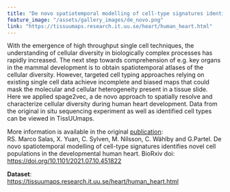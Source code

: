 ```yaml
---
title: "De novo spatiotemporal modelling of cell-type signatures identifies novel cell populations in the developmental human heart"
feature_image: "/assets/gallery_images/de_novo.png"
link: "https://tissuumaps.research.it.uu.se/heart/human_heart.html"
---
```


With the emergence of high throughput single cell techniques, the understanding of cellular diversity in biologically complex processes has rapidly increased. The next step towards comprehension of e.g. key organs in the mammal development is to obtain spatiotemporal atlases of the cellular diversity. However, targeted cell typing approaches relying on existing single cell data achieve incomplete and biased maps that could mask the molecular and cellular heterogeneity present in a tissue slide. Here we applied spage2vec, a de novo approach to spatially resolve and characterize cellular diversity during human heart development. Data from the original in situ sequencing experiment as well as identified cell types can be viewed in TissUUmaps. 

More information is available in the original <a href="https://doi.org/10.1101/2021.07.10.451822"> publication</a>: \
RS. Marco Salas, X. Yuan,  C. Sylven,  M. Nilsson,  C. Wählby and  G.Partel. De novo spatiotemporal modelling of cell-type signatures identifies novel cell populations in the developmental human heart. BioRxiv doi: <a href="https://doi.org/10.1101/2021.07.10.451822"> https://doi.org/10.1101/2021.07.10.451822</a>

**Dataset**: \
<a href="https://tissuumaps.research.it.uu.se/heart/human_heart.html"> https://tissuumaps.research.it.uu.se/heart/human_heart.html</a>